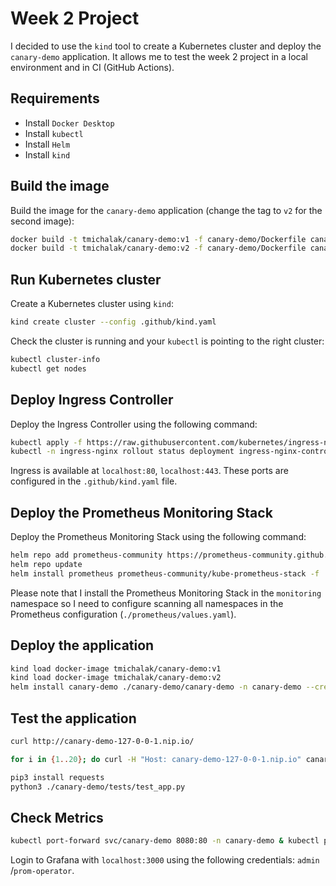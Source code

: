 # Week 2 Project

I decided to use the `kind` tool to create a Kubernetes cluster and deploy the `canary-demo` application. It allows me to test the week 2 project in a local environment and in CI (GitHub Actions).

## Requirements
- Install `Docker Desktop`
- Install `kubectl`
- Install `Helm`
- Install `kind`

## Build the image

Build the image for the `canary-demo` application (change the tag to `v2` for the second image):
```bash
docker build -t tmichalak/canary-demo:v1 -f canary-demo/Dockerfile canary-demo
docker build -t tmichalak/canary-demo:v2 -f canary-demo/Dockerfile canary-demo
```

## Run Kubernetes cluster

Create a Kubernetes cluster using `kind`:
```bash
kind create cluster --config .github/kind.yaml
```

Check the cluster is running and your `kubectl` is pointing to the right cluster:

```bash
kubectl cluster-info
kubectl get nodes
```

## Deploy Ingress Controller

Deploy the Ingress Controller using the following command:

```bash
kubectl apply -f https://raw.githubusercontent.com/kubernetes/ingress-nginx/main/deploy/static/provider/kind/deploy.yaml
kubectl -n ingress-nginx rollout status deployment ingress-nginx-controller
```

Ingress is available at `localhost:80`, `localhost:443`. These ports are configured in the `.github/kind.yaml` file.

## Deploy the Prometheus Monitoring Stack

Deploy the Prometheus Monitoring Stack using the following command:

```bash
helm repo add prometheus-community https://prometheus-community.github.io/helm-charts
helm repo update
helm install prometheus prometheus-community/kube-prometheus-stack -f ./prometheus/values.yaml -n monitoring --create-namespace
```

Please note that I install the Prometheus Monitoring Stack in the `monitoring` namespace so I need to configure scanning all namespaces in the Prometheus configuration (`./prometheus/values.yaml`).

## Deploy the application

```bash
kind load docker-image tmichalak/canary-demo:v1
kind load docker-image tmichalak/canary-demo:v2
helm install canary-demo ./canary-demo/canary-demo -n canary-demo --create-namespace
```

## Test the application

```bash
curl http://canary-demo-127-0-0-1.nip.io/

for i in {1..20}; do curl -H "Host: canary-demo-127-0-0-1.nip.io" canary-demo-127-0-0-1.nip.io; done

pip3 install requests
python3 ./canary-demo/tests/test_app.py
```

## Check Metrics

```bash
kubectl port-forward svc/canary-demo 8080:80 -n canary-demo & kubectl port-forward svc/canary-demo-canary 8081:80 -n canary-demo & kubectl port-forward svc/prometheus-grafana 3000:80 -n monitoring & kubectl port-forward svc/prometheus-operated 9090:9090 -n monitoring &
```

Login to Grafana with `localhost:3000` using the following credentials: `admin` /`prom-operator`.



